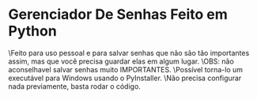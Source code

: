 # Gerenciador De Senhas Feito em Python
\\Feito para uso pessoal e para salvar senhas que não são tão importantes assim, mas que você precisa guardar elas em algum lugar.
\\OBS: não aconselhavel salvar senhas muito IMPORTANTES.
\\Possível torna-lo um executável para Windows usando o PyInstaller.
\\Não precisa configurar nada previamente, basta rodar o código.
